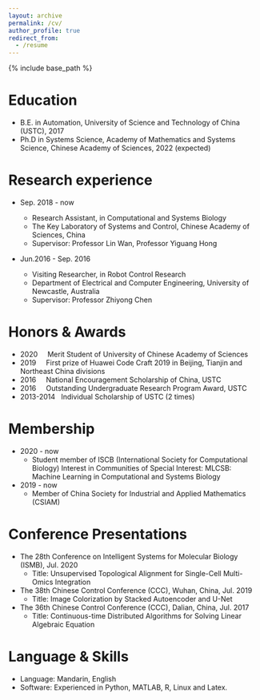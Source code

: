 ```yaml
---
layout: archive
permalink: /cv/
author_profile: true
redirect_from:
  - /resume
---
```


{% include base_path %}

Education
======
* B.E. in Automation, University of Science and Technology of China (USTC), 2017
* Ph.D in Systems Science, Academy of Mathematics and Systems Science, Chinese Academy of Sciences, 2022 (expected)

Research experience
======
* Sep. 2018 - now
  * Research Assistant, in Computational and Systems Biology
  * The Key Laboratory of Systems and Control, Chinese Academy of Sciences, China
  * Supervisor: Professor Lin Wan, Professor Yiguang Hong

* Jun.2016 - Sep. 2016
  * Visiting Researcher, in Robot Control Research
  * Department of Electrical and Computer Engineering, University of Newcastle, Australia
  * Supervisor: Professor Zhiyong Chen
  
Honors & Awards
======
* 2020  &nbsp; &nbsp; Merit Student of University of Chinese Academy of Sciences
* 2019  &nbsp; &nbsp; First prize of Huawei Code Craft 2019 in Beijing, Tianjin and Northeast China divisions
* 2016  &nbsp; &nbsp; National Encouragement Scholarship of China, USTC
* 2016 &nbsp; &nbsp; Outstanding Undergraduate Research Program Award, USTC
* 2013-2014 &nbsp;  Individual Scholarship of USTC (2 times)
  
Membership
======
* 2020 - now
  * Student member of ISCB (International Society for Computational Biology) 
  Interest in Communities of Special Interest: MLCSB: Machine Learning in Computational and Systems Biology 
* 2019 - now
  *  Member of China Society for Industrial and Applied Mathematics (CSIAM)
  
Conference Presentations
======
* The 28th Conference on Intelligent Systems for Molecular Biology (ISMB), Jul. 2020
  * Title: Unsupervised Topological Alignment for Single-Cell Multi-Omics Integration
* The 38th Chinese Control Conference (CCC), Wuhan, China, Jul. 2019
  * Title: Image Colorization by Stacked Autoencoder and U-Net
* The 36th Chinese Control Conference (CCC), Dalian, China, Jul. 2017
  * Title: Continuous-time Distributed Algorithms for Solving Linear Algebraic Equation

Language & Skills
======
* Language: Mandarin, English
* Software: Experienced in Python, MATLAB, R, Linux and Latex.
